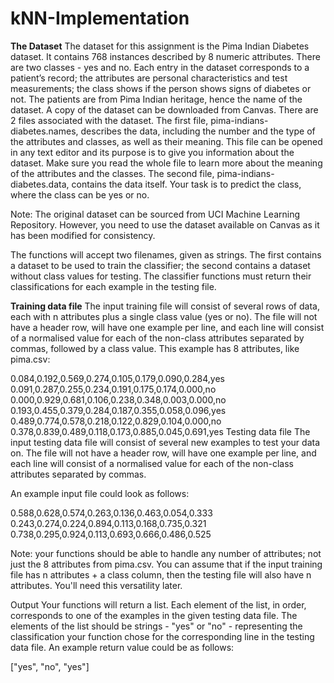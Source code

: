# kNN-Implementation

**The Dataset**
The dataset for this assignment is the Pima Indian Diabetes dataset.
It contains 768 instances described by 8 numeric attributes. 
There are two classes - yes and no. Each entry in the dataset corresponds to a patient’s record; the attributes are personal characteristics 
and test measurements; the class shows if the person shows signs of diabetes or not. 
The patients are from Pima Indian heritage, hence the name of the dataset. 
A copy of the dataset can be downloaded from Canvas. There are 2 files associated with the dataset. 
The first file, pima-indians-diabetes.names, describes the data, including the number and the type of the attributes and classes, 
as well as their meaning. This file can be opened in any text editor and its purpose is to give you information about the dataset. 
Make sure you read the whole file to learn more about the meaning of the attributes and the classes. The second file, 
pima-indians-diabetes.data, contains the data itself. Your task is to predict the class, where the class can be yes or no.

Note: The original dataset can be sourced from UCI Machine Learning Repository. 
However, you need to use the dataset available on Canvas as it has been modified for consistency.

The functions will accept two filenames, given as strings. 
The first contains a dataset to be used to train the classifier; the second contains a dataset without class values for testing. 
The classifier functions must return their classifications for each example in the testing file.

**Training data file**
The input training file will consist of several rows of data, each with n attributes plus a single class value (yes or no). The file will not have a header row, will have one example per line, and each line will consist of a normalised value for each of the non-class attributes separated by commas, followed by a class value. This example has 8 attributes, like pima.csv:

0.084,0.192,0.569,0.274,0.105,0.179,0.090,0.284,yes
0.091,0.287,0.255,0.234,0.191,0.175,0.174,0.000,no
0.000,0.929,0.681,0.106,0.238,0.348,0.003,0.000,no
0.193,0.455,0.379,0.284,0.187,0.355,0.058,0.096,yes
0.489,0.774,0.578,0.218,0.122,0.829,0.104,0.000,no
0.378,0.839,0.489,0.118,0.173,0.885,0.045,0.691,yes
Testing data file
The input testing data file will consist of several new examples to test your data on. 
The file will not have a header row, will have one example per line, 
and each line will consist of a normalised value for each of the non-class attributes separated by commas. 

An example input file could look as follows:

0.588,0.628,0.574,0.263,0.136,0.463,0.054,0.333
0.243,0.274,0.224,0.894,0.113,0.168,0.735,0.321
0.738,0.295,0.924,0.113,0.693,0.666,0.486,0.525

Note: your functions should be able to handle any number of attributes; 
not just the 8 attributes from pima.csv. You can assume that if the input 
training file has n attributes + a class column, then the testing file will 
also have n attributes. You'll need this versatility later.

Output
Your functions will return a list. 
Each element of the list, in order, corresponds to one of the examples in the given testing data file. 
The elements of the list should be strings - "yes" or "no" - representing the classification your function 
chose for the corresponding line in the testing data file. An example return value could be as follows:

["yes", "no", "yes"]
